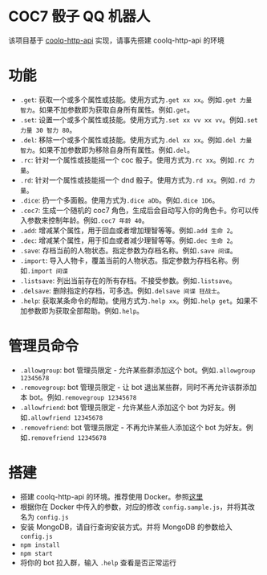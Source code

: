 # COC7 骰子 QQ 机器人
该项目基于 [coolq-http-api](https://github.com/richardchien/coolq-http-api) 实现，请事先搭建 coolq-http-api 的环境

# 功能
- `.get`: 获取一个或多个属性或技能。使用方式为`.get xx xx`。例如`.get 力量 智力`。如果不加参数即为获取自身所有属性。例如`.get`。
- `.set`: 设置一个或多个属性或技能。使用方式为`.set xx vv xx vv`。例如`.set 力量 30 智力 80`。
- `.del`: 移除一个或多个属性或技能。使用方式为`.del xx xx`。例如`.del 力量 智力`。如果不加参数即为移除自身所有属性。例如`.del`。
- `.rc`: 针对一个属性或技能摇一个 coc 骰子。使用方式为`.rc xx`。例如`.rc 力量`。
- `.rd`: 针对一个属性或技能摇一个 dnd 骰子。使用方式为`.rd xx`。例如`.rd 力量`。
- `.dice`: 扔一个多面骰。使用方式为`.dice aDb`。例如`.dice 1D6`。
- `.coc7`: 生成一个随机的 coc7 角色，生成后会自动写入你的角色卡。你可以传入参数来控制年龄。例如`.coc7 年龄 40`。
- `.add`: 增减某个属性，用于回血或者增加理智等等。例如`.add 生命 2`。
- `.dec`: 增减某个属性，用于扣血或者减少理智等等。例如`.dec 生命 2`。
- `.save`: 存档当前的人物状态。指定参数为存档名称。例如`.save 间谍`。
- `.import`: 导入人物卡，覆盖当前的人物状态。指定参数为存档名称。例如`.import 间谍`
- `.listsave`: 列出当前存在的所有存档。不接受参数。例如`.listsave`。
- `.delsave`: 删除指定的存档，可多选。例如`.delsave 间谍 狂战士`。
- `.help`: 获取某条命令的帮助。使用方式为`.help xx`。例如`.help get`。如果不加参数即为获取全部帮助。例如`.help`。

# 管理员命令
- `.allowgroup`: bot 管理员限定 - 允许某些群添加这个 bot。例如`.allowgroup 12345678`
- `.removegroup`: bot 管理员限定 - 让 bot 退出某些群，同时不再允许该群添加本 bot。例如`.removegroup 12345678`
- `.allowfriend`: bot 管理员限定 - 允许某些人添加这个 bot 为好友。例如`.allowfriend 12345678`
- `.removefriend`: bot 管理员限定 - 不再允许某些人添加这个 bot 为好友。例如`.removefriend 12345678`

# 搭建
- 搭建 coolq-http-api 的环境。推荐使用 Docker。参照[这里](https://cqhttp.cc/docs/4.10/#/Docker)
- 根据你在 Docker 中传入的参数，对应的修改 `config.sample.js`，并将其改名为 `config.js`
- 安装 MongoDB，请自行查询安装方式。并将 MongoDB 的参数给入 `config.js`
- `npm install`
- `npm start`
- 将你的 bot 拉入群，输入 `.help` 查看是否正常运行
